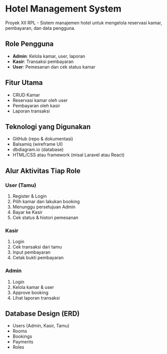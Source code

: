# Hotel Management System

Proyek XII RPL - Sistem manajemen hotel untuk mengelola reservasi kamar, pembayaran, dan data pengguna.

## Role Pengguna
- **Admin**: Kelola kamar, user, laporan
- **Kasir**: Transaksi pembayaran
- **User**: Pemesanan dan cek status kamar

## Fitur Utama
- CRUD Kamar
- Reservasi kamar oleh user
- Pembayaran oleh kasir
- Laporan transaksi

## Teknologi yang Digunakan
- GitHub (repo & dokumentasi)
- Balsamiq (wireframe UI)
- dbdiagram.io (database)
- HTML/CSS atau framework (misal Laravel atau React)

## Alur Aktivitas Tiap Role

### User (Tamu)
1. Register & Login
2. Pilih kamar dan lakukan booking
3. Menunggu persetujuan Admin
4. Bayar ke Kasir
5. Cek status & histori pemesanan

### Kasir
1. Login
2. Cek transaksi dari tamu
3. Input pembayaran
4. Cetak bukti pembayaran

### Admin
1. Login
2. Kelola kamar & user
3. Approve booking
4. Lihat laporan transaksi
   
## Database Design (ERD)
- Users (Admin, Kasir, Tamu)
- Rooms
- Bookings
- Payments
- Roles
